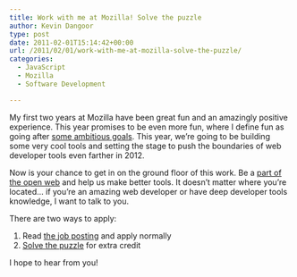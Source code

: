 ```yaml
---
title: Work with me at Mozilla! Solve the puzzle
author: Kevin Dangoor
type: post
date: 2011-02-01T15:14:42+00:00
url: /2011/02/01/work-with-me-at-mozilla-solve-the-puzzle/
categories:
  - JavaScript
  - Mozilla
  - Software Development

---
```

My first two years at Mozilla have been great fun and an amazingly positive experience. This year promises to be even more fun, where I define fun as going after [some ambitious goals][1]. This year, we&#8217;re going to be building some very cool tools and setting the stage to push the boundaries of web developer tools even farther in 2012.

Now is your chance to get in on the ground floor of this work. Be a [part of the open web][2] and help us make better tools. It doesn&#8217;t matter where you&#8217;re located&#8230; if you&#8217;re an amazing web developer or have deep developer tools knowledge, I want to talk to you.

There are two ways to apply:

  1. Read [the job posting][3] and apply normally
  2. [Solve the puzzle][4] for extra credit

I hope to hear from you!

 [1]: http://mozilla.github.com/devtools/2011/roadmap.html
 [2]: http://www.mozilla.org/about/manifesto.en.html
 [3]: http://bit.ly/ecpZTF
 [4]: http://mozilla.github.com/devtools/job.html